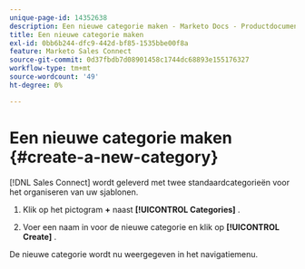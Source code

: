 ```yaml
---
unique-page-id: 14352638
description: Een nieuwe categorie maken - Marketo Docs - Productdocumentatie
title: Een nieuwe categorie maken
exl-id: 0bb6b244-dfc9-442d-bf85-1535bbe00f8a
feature: Marketo Sales Connect
source-git-commit: 0d37fbdb7d08901458c1744dc68893e155176327
workflow-type: tm+mt
source-wordcount: '49'
ht-degree: 0%

---
```


# Een nieuwe categorie maken {#create-a-new-category}

[!DNL Sales Connect] wordt geleverd met twee standaardcategorieën voor het organiseren van uw sjablonen.

1. Klik op het pictogram **+** naast **[!UICONTROL Categories]** .

1. Voer een naam in voor de nieuwe categorie en klik op **[!UICONTROL Create]** .

De nieuwe categorie wordt nu weergegeven in het navigatiemenu.
